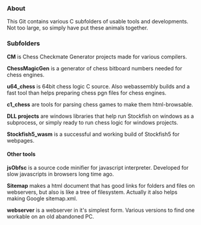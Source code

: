 ### About

This Git contains various C subfolders of usable tools and developments. Not too large, so simply have put these animals together.

### Subfolders

<b>CM</b> is Chess Checkmate Generator projects made for various compilers.

<b>ChessMagicGen</b> is a generator of chess bitboard numbers needed for chess engines.

<b>u64_chess</b> is 64bit chess logic C source. Also webassembly builds and a fast tool than helps preparing chess pgn files for chess engines. 

<b>c1_chess</b> are tools for parsing chess games to make them html-browsable.

<b>DLL projects</b> are windows libraries that help run Stockfish on windows as a subprocess, or simply ready to run chess logic for windows projects.

<b>Stockfish5_wasm</b> is a successful and working build of Stockfish5 for webpages.

#### Other tools

<b>jsObfsc</b> is a source code minifier for javascript interpreter. Developed for slow javascripts in browsers long time ago.

<b>Sitemap</b> makes a html document that has good links for folders and files on webservers, but also is like a tree of filesystem. Actually it also helps making Google sitemap.xml.

<b>webserver</b> is a webserver in it's simplest form. Various versions to find one workable on an old abandoned PC.



